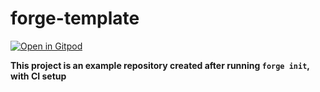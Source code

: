 # forge-template

[![Open in Gitpod](https://gitpod.io/button/open-in-gitpod.svg)](https://gitpod.io/#https://github.com/gakonst/forge-template)

**This project is an example repository created after running `forge init`, with
CI setup**
